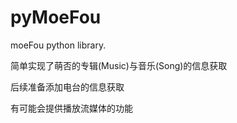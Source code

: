 pyMoeFou
========

   moeFou python library.


   简单实现了萌否的专辑(Music)与音乐(Song)的信息获取


   后续准备添加电台的信息获取

   有可能会提供播放流媒体的功能

